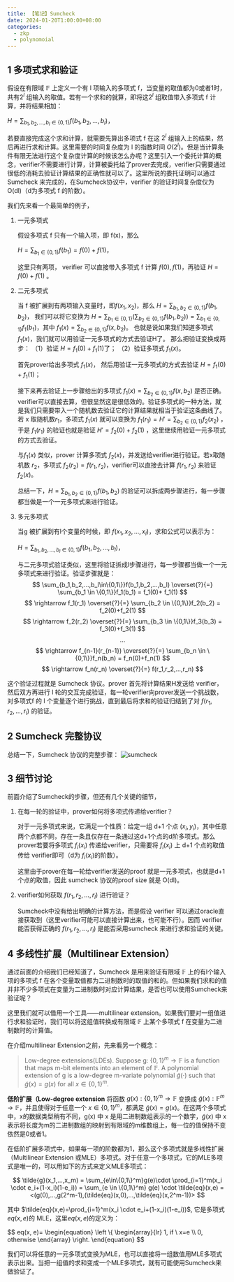 ```yaml
---
title: 【笔记】Sumcheck
date: 2024-01-20T1:00:00+08:00
categories:
  - zkp
  - polynomoial
---
```


## 1 多项式求和验证

假设在有限域 $\mathbb{F}$ 上定义一个有 l 项输入的多项式 f，当变量的取值都为0或者1时，共有$2^l$ 组输入的取值。若有一个求和的就算，即将这$2^l$ 组取值带入多项式 f 计算，并将结果相加：

$H = \sum_{b_1,b_2,...,b_l\in\{0,1\}}f(b_1,b_2,...,b_l)$，

若要直接完成这个求和计算，就需要先算出多项式 f 在这 $2^l$ 组输入上的结果，然后再进行求和计算。这里需要的时间复杂度为 l 的指数时间 $O(2^l)$。但是当计算条件有限无法进行这个复杂度计算的时候该怎么办呢？这里引入一个委托计算的概念，verifier不需要进行计算，计算被委托给了prover去完成，verifier只需要通过很低的消耗去验证计算结果的正确性就可以了。这里所说的委托证明可以通过 Sumcheck 来完成的，在Sumcheck协议中，verifier 的验证时间复杂度仅为 O(dl)（d为多项式 f 的阶数）。

我们先来看一个最简单的例子，

1. 一元多项式
    
    假设多项式 f 只有一个输入项，即 f(x)，那么
    
    $H = \sum_{b_1\in\{0,1\}}f(b_1) = f(0)+f(1)$，
    
    这里只有两项， verifier 可以直接带入多项式 f 计算 $f(0),f(1)$，再验证 $H = f(0)+f(1)$ 。
    
2. 二元多项式
    
    当 f 被扩展到有两项输入变量时，即$f(x_1,x_2)$，那么 $H = \sum_{b_1,b_2\in\{0,1\}}f(b_1,b_2)$，
    我们可以将它变换为 $H=\sum_{b_1 \in \{0,1\}}(\sum_{b_2 \in \{0,1\}}f(b_1,b_2)) = \sum_{b_1 \in \{0,1\}}f_1(b_1)$，其中 $f_1(x) = \sum_{b_2 \in \{0,1\}}f(x,b_2)$。
    也就是说如果我们知道多项式 $f_1(x)$，我们就可以用验证一元多项式的方式去验证H了。 那么把验证变换成两步：
    （1）验证 $H=f_1(0)+f_1(1)$了；
    （2）验证多项式 $f_1(x)$。
    
    首先prover给出多项式 $f_1(x)$， 然后用验证一元多项式的方式去验证 $H=f_1(0)+f_1(1)$；
    
    接下来再去验证上一步骤给出的多项式  $f_1(x) = \sum_{b_2 \in \{0,1\}}f(x,b_2)$  是否正确。
    verifier可以直接去算，但很显然这是很低效的。验证多项式的一种方法，就是我们只需要带入一个随机数去验证它的计算结果就相当于验证这条曲线了。
    若 x 取随机数$r_1$，多项式 $f_1(x)$ 就可以变换为 $f_1(r_1) = H'= \sum_{b_2 \in \{0,1\}}f_2(x_2)$ ，于是 $f_1(r_1)$ 的验证也就是验证 $H' = f_2(0)+f_2(1)$ ，这里继续用验证一元多项式的方式去验证。
    
    与$f_1(x)$ 类似，prover 计算多项式 $f_2(x)$，并发送给verifier进行验证。若x取随机数 $r_2$，多项式 $f_2(r_2) = f(r_1,r_2)$，verifier可以直接去计算 $f(r_1,r_2)$ 来验证 $f_2(x)$。
    
    总结一下，$H = \sum_{b_1,b_2\in\{0,1\}}f(b_1,b_2)$ 的验证可以拆成两步骤进行，每一步骤都当做是一个一元多项式来进行验证。
    
3. 多元多项式
    
    当g 被扩展到有l个变量的时候，即 $f(x_1,x_2,...,x_l)$，求和公式可以表示为：
    
    $H = \sum_{b_1,b_2,...,b_l\in\{0,1\}}f(b_1,b_2,...,b_l)$，
    
    与二元多项式验证类似，这里将验证拆成l步骤进行，每一步骤都当做一个一元多项式来进行验证。验证步骤就是：
    $$
    \sum_{b_1,b_2,...,b_l\in\{0,1\}}f(b_1,b_2,...,b_l) \overset{?}{=} \sum_{b_1 \in \{0,1\}}f_1(b_1) = f_1(0)+ f_1(1)
    $$
$$
\rightarrow f_1(r_1) \overset{?}{=} \sum_{b_2 \in \{0,1\}}f_2(b_2) = f_2(0)+f_2(1)
$$
$$
\rightarrow f_2(r_2) \overset{?}{=} \sum_{b_3 \in \{0,1\}}f_3(b_3) = f_3(0)+f_3(1)
$$
$$...$$          $$
    \rightarrow f_{n-1}(r_{n-1}) \overset{?}{=} \sum_{b_n \in \{0,1\}}f_n(b_n) = f_n(0)+f_n(1)
    $$
    $$
    \rightarrow f_n(r_n) \overset{?}{=} f(r_1,r_2,...,r_n)
    $$
    

这个验证过程就是 Sumcheck 协议。prover 首先将计算结果H发送给 verifier，然后双方再进行 l 轮的交互完成验证，每一轮verifier向prover发送一个挑战数，对多项式f 的 l 个变量逐个进行挑战，直到最后将求和的验证归结到了对 $f(r_1,r_2,...,r_l)$ 的验证。

## 2 Sumcheck 完整协议

总结一下，Sumcheck 协议的完整步骤：
![sumcheck](/images/contents/sumcheck-protocol.png)

## 3 细节讨论

前面介绍了Sumcheck的步骤，但还有几个关键的细节，

1. 在每一轮的验证中，prover如何将多项式传递给verifier？
    
    对于一元多项式来说，它满足一个性质：给定一组 d+1 个点 $(x_i,y_i)$，其中任意两个点都不同，存在一条且仅存在一条通过这d+1个点的d阶多项式。那么prover若要将多项式 $f_i(x_i)$ 传递给verifier，只需要将 $f_i(x_i)$ 上 d+1 个点的取值传给 verifier即可（d为 $f_i(x_i)$的阶数）。
    
    这里由于prover在每一轮给verifier发送的proof 就是一元多项式，也就是d+1 个点的取值，因此 sumcheck 协议的proof size 就是 O(dl)。
    
2. verifier如何获取 $f(r_1,r_2,...,r_l)$ 进行验证？
    
    Sumcheck中没有给出明确的计算方法，而是假设 verifier 可以通过oracle直接获取到（这里verifier可能可以直接计算出来，也可能不行）。因而 verifier 能否获得正确的 $f(r_1,r_2,...,r_l)$ 是能否采用sumcheck 来进行求和验证的关键。

## 4 多线性扩展（Multilinear Extension）

通过前面的介绍我们已经知道了，Sumcheck 是用来验证有限域 $\mathbb{F}$ 上的有l个输入项的多项式 f 在各个变量取值都为二进制数时的取值的和的。但如果我们求和的值并非不少多项式在变量为二进制数时对应计算结果，是否也可以使用Sumcheck来验证呢？

这里我们就可以借用一个工具——multilinear extension。如果我们要对一组值进行求和验证时，我们可以将这组值转换成有限域 $\mathbb{F}$ 上某个多项式 f 在变量为二进制数时的计算值。

在介绍multilinear Extension之前，先来看另一个概念：

> Low-degree extensions(LDEs). Suppose g: $\{0,1\}^m \rightarrow \mathbb{F}$ is a function that maps m-bit elements into an element of $\mathbb{F}$. A polynomial extension of g is a low-degree m-variate polynomial $\tilde{g}(\cdot)$ such that $\tilde{g}(x) = g(x)$ for all $x \in \{0,1\}^m$.

**低阶扩展（Low-degree extension** 将函数 $g(x): \{0,1\}^m \rightarrow \mathbb{F}$ 变换成 $\tilde{g}(x): \mathbb{F}^m \rightarrow \mathbb{F}$，并且使得对于任意一个 $x\in \{0,1\}^m$，都满足 $\tilde{g}(x) = g(x)$。在这两个多项式中，x的数据类型稍有不同，g(x) 中 x 是用二进制数组表示的一个数字，$\tilde{g}(x)$ 中 x 表示将长度为m的二进制数组的映射到有限域的m维数组上，每一位的值保持不变依然是0或者1。

在低阶扩展多项式中，如果每一项的阶数都为1，那么这个多项式就是多线性扩展（Multilinear Extension 或MLE）多项式。对于任意一个多项式，它的MLE多项式是唯一的，可以用如下的方式来定义MLE多项式：

$$
\tilde{g}(x_1,...,x_m) = \sum_{e\in\{0,1\}^m}g(e)\cdot \prod_{i=1}^m(x_i \cdot e_i+(1-x_i)(1-e_i)) 
= \sum_{e \in \{0,1\}^m} g(e) \cdot \tilde{eq}(x,e) 
= <(g(0),...,g(2^m-1),(\tilde{eq}(x,0),...,\tilde{eq}(x,2^m-1))>
$$

其中 $\tilde{eq}(x,e)=\prod_{i=1}^m(x_i \cdot e_i+(1-x_i)(1-e_i))$, 它是多项式 $eq(x,e)$的 MLE，这里$eq(x,e)$的定义为：

$$
eq(x, e)= 
\\begin{equation}
\left \\{
	\begin{array}{lr}
	 1, if \ x=e  \\\\  0, otherwise
	\end{array}
\right.
\\end{equation}
$$

我们可以将任意的一元多项式变换为MLE，也可以直接将一组数值用MLE多项式表示出来。当把一组值的求和变成一个MLE多项式，就有可能使用Sumcheck来做验证了。
